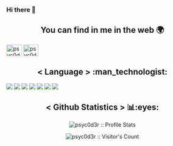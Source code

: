 ### Hi there 👋


<h2 align="center">You can find in me in the web 🌍</h2>

<a href="https://instagram.com/psyc0d3r" target="blank"><img align="center" src="https://cdn.jsdelivr.net/npm/simple-icons@3.0.1/icons/instagram.svg" alt="psyc0d3r" height="30" width="40" /></a>
<a href="https://fb.com/psyc0d3r" target="blank"><img align="center" src="https://cdn.jsdelivr.net/npm/simple-icons@3.0.1/icons/facebook.svg" alt="psyc0d3r" height="30" width="40" /></a>

<h2 align="center"> < Language > :man_technologist:</h2>

<img src="http://img.shields.io/badge/-C-Sharp?style=flat&logo=C%20Sharp&logoColor=FFFFFF">
<img src="http://img.shields.io/badge/-Python?style=flat&logo=Python&logoColor=1E90FF&Color=00BFFF">
<img src="http://img.shields.io/badge/-Java-script?style=flat&logo=Java%20script&logoColor=FFFFFF">
<img src="http://img.shields.io/badge/-Php?style=flat&logo=Php&logoColor=FFFFFF">
<img src="http://img.shields.io/badge/-Shell?style=flat&logo=Shell&logoColor=FFFFFF">
<img src="http://img.shields.io/badge/-Bash?style=flat&logo=Bash&logoColor=FFFFFF">
<img src="http://img.shields.io/badge/-Linux?style=flat&logo=Linux&logoColor=FFFFFF">

<h2 align="center"> < Github Statistics > 📊:eyes:</h2>

<p align="center"><img src="https://github-readme-stats.vercel.app/api?username=psyc0d3r&show_icons=true&theme=synthwave" alt="psyc0d3r :: Profile Stats" /></p><p align="center"><img src="https://profile-counter.glitch.me/{psyc0d3r}/count.svg" alt="psyc0d3r :: Visitor's Count" /></p>

